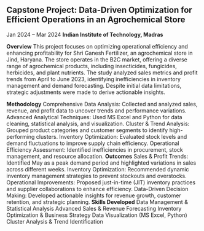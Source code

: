 ## Capstone Project: Data-Driven Optimization for Efficient Operations in an Agrochemical Store
Jan 2024 – Mar 2024
**Indian Institute of Technology, Madras**

**Overview**
This project focuses on optimizing operational efficiency and enhancing profitability for Shri Ganesh Fertilizer, an agrochemical store in Jind, Haryana. The store operates in the B2C market, offering a diverse range of agrochemical products, including insecticides, fungicides, herbicides, and plant nutrients. The study analyzed sales metrics and profit trends from April to June 2023, identifying inefficiencies in inventory management and demand forecasting. Despite initial data limitations, strategic adjustments were made to derive actionable insights.

**Methodology**
Comprehensive Data Analysis: Collected and analyzed sales, revenue, and profit data to uncover trends and performance variations.
Advanced Analytical Techniques: Used MS Excel and Python for data cleaning, statistical analysis, and visualization.
Cluster & Trend Analysis: Grouped product categories and customer segments to identify high-performing clusters.
Inventory Optimization: Evaluated stock levels and demand fluctuations to improve supply chain efficiency.
Operational Efficiency Assessment: Identified inefficiencies in procurement, stock management, and resource allocation.
**Outcomes**
Sales & Profit Trends: Identified May as a peak demand period and highlighted variations in sales across different weeks.
Inventory Optimization: Recommended dynamic inventory management strategies to prevent stockouts and overstocks.
Operational Improvements: Proposed just-in-time (JIT) inventory practices and supplier collaborations to enhance efficiency.
Data-Driven Decision Making: Developed actionable insights for revenue growth, customer retention, and strategic planning.
**Skills Developed**
Data Management & Statistical Analysis
Advanced Sales & Revenue Forecasting
Inventory Optimization & Business Strategy
Data Visualization (MS Excel, Python)
Cluster Analysis & Trend Identification








